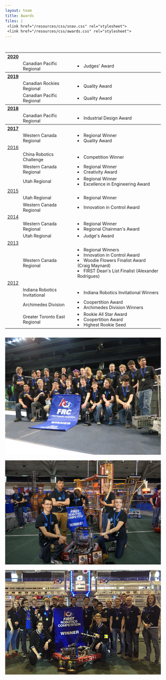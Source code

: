 ```yaml
---
layout: team
title: Awards
files: |
 <link href="/resources/css/snav.css" rel="stylesheet">
 <link href="/resources/css/awards.css" rel="stylesheet">
---
```

<div class="container">
	<div class="row">
		<div class="col-md-6" style="padding-top: 15px">
			<table class="tg">
				<tr>
					<th class="tg-k20k">
						<a href="https://www.thebluealliance.com/team/4334/2020">2020</a>
					</th>
					<th class="tg-fefd"></th>
					<th class="tg-fefd"></th>
				</tr>
				<tr>
					<td class="tg-fefd"></td>
					<td class="tg-ee5k">Canadian Pacific Regional</td>
					<td class="tg-fefd">
						<li>Judges' Award</li>
					</td>
				</tr>
				<tr>
					<th class="tg-k20k">
						<a href="https://www.thebluealliance.com/team/4334/2019">2019</a>
					</th>
					<th class="tg-fefd"></th>
					<th class="tg-fefd"></th>
				</tr>
				<tr>
					<td class="tg-fefd"></td>
					<td class="tg-ee5k">Canadian Rockies Regional</td>
					<td class="tg-fefd">
						<li>Quality Award</li>
					</td>
				</tr>
				<tr>
					<td class="tg-fefd"></td>
					<td class="tg-ee5k">Canadian Pacific Regional</td>
					<td class="tg-fefd">
						<li>Quality Award</li>
					</td>
				</tr>
				<tr>
					<th class="tg-k20k">
						<a href="https://www.thebluealliance.com/team/4334/2018">2018</a>
					</th>
					<th class="tg-fefd"></th>
					<th class="tg-fefd"></th>
				</tr>
				<tr>
					<td class="tg-fefd"></td>
					<td class="tg-ee5k">Canadian Pacific Regional</td>
					<td class="tg-fefd">
						<li>Industrial Design Award</li>
					</td>
				</tr>
				<tr>
					<th class="tg-k20k">
						<a href="https://www.thebluealliance.com/team/4334/2017">2017</a>
					</th>
					<th class="tg-fefd"></th>
					<th class="tg-fefd"></th>
				</tr>
				<tr>
					<td class="tg-fefd"></td>
					<td class="tg-ee5k">Western Canada Regional</td>
					<td class="tg-fefd">
						<li>Regional Winner</li>
						<li>Quality Award</li>
					</td>
				</tr>
				<tr>
					<td class="tg-k20k">
						<a href="https://www.thebluealliance.com/team/4334/2016">2016</a>
					</td>
					<td class="tg-fefd"></td>
					<td class="tg-fefd"></td>
				</tr>
				<tr>
					<td class="tg-fefd"></td>
					<td class="tg-ee5k">China Robotics Challenge</td>
					<td class="tg-fefd">
						<li>Competition Winner</li>
					</td>
				</tr>
				<tr>
					<td class="tg-fefd"></td>
					<td class="tg-ee5k">Western Canada Regional</td>
					<td class="tg-fefd">
						<li>Regional Winner</li>
						<li>Creativity Award</li>
					</td>
				</tr>
				<tr>
					<td class="tg-fefd"></td>
					<td class="tg-ee5k">Utah Regional</td>
					<td class="tg-fefd">
						<li>Regional Winner</li>
						<li>Excellence in Engineering Award
						</li>
					</td>
				</tr>
				<tr>
					<td class="tg-k20k">
						<a href="https://www.thebluealliance.com/team/4334/2015">2015</a>
					</td>
					<td class="tg-fefd"></td>
					<td class="tg-fefd"></td>
				</tr>
				<tr>
					<td class="tg-fefd"></td>
					<td class="tg-ee5k">Utah Regional</td>
					<td class="tg-fefd">
						<li>Regional Winner</li>
					</td>
				</tr>
				<tr>
					<td class="tg-fefd"></td>
					<td class="tg-ee5k">Western Canada Regional</td>
					<td class="tg-fefd">
						<li>Innovation in Control Award</li>
					</td>
				</tr>
				<tr>
					<td class="tg-k20k">
						<a href="https://www.thebluealliance.com/team/4334/2014">2014</a>
					</td>
					<td class="tg-fefd"></td>
					<td class="tg-fefd"></td>
				</tr>
				<tr>
					<td class="tg-fefd"></td>
					<td class="tg-ee5k">Western Canada Regional</td>
					<td class="tg-fefd">
						<li>Regional Winner</li>
						<li>Regional Chairman's Award
						</li>
					</td>
				</tr>
				<tr>
					<td class="tg-fefd"></td>
					<td class="tg-ee5k">Utah Regional</td>
					<td class="tg-fefd">
						<li>Judge's Award</li>
					</td>
				</tr>
				<tr>
					<td class="tg-k20k">
						<a href="https://www.thebluealliance.com/team/4334/2013">2013</a>
					</td>
					<td class="tg-fefd"></td>
					<td class="tg-fefd"></td>
				</tr>
				<tr>
					<td class="tg-fefd"></td>
					<td class="tg-ee5k">Western Canada Regional</td>
					<td class="tg-fefd">
						<li>Regional Winners</li>
						<li>Innovation in Control Award
						</li>
						<li>Woodie Flowers Finalist Award (Craig Maynard)</li>
						<li>FIRST Dean's List Finalist (Alexander Rodrigues)</li>
					</td>
				</tr>
				<tr>
					<td class="tg-k20k">
						<a href="https://www.thebluealliance.com/team/4334/2012">2012</a>
					</td>
					<td class="tg-fefd"></td>
					<td class="tg-fefd"></td>
				</tr>
				<tr>
					<td class="tg-fefd"></td>
					<td class="tg-ee5k">Indiana Robotics Invitational</td>
					<td class="tg-fefd">
						<li>Indiana Robotics Invitational Winners</li>
					</td>
				</tr>
				<tr>
					<td class="tg-fefd"></td>
					<td class="tg-ee5k">Archimedes Division</td>
					<td class="tg-fefd">
						<li>Coopertition Award</li>
						<li>Archimedes Division Winners
						</li>
					</td>
				</tr>
				<tr>
					<td class="tg-fefd"></td>
					<td class="tg-ee5k">Greater Toronto East Regional</td>
					<td class="tg-fefd">
						<li>Rookie All Star Award</li>
						<li>Coopertition Award
						</li>
						<li>Highest Rookie Seed</li>
					</td>
				</tr>
			</table>
		</div>
		<div class="col-md-6" style="padding-top: 15px">
			<img class="img-fluid" src="/resources/img/awards1.jpg" alt="Image Not Found!">
			<img class="img-fluid" style="padding-top:15px" src="/resources/img/awards2.jpg" alt="Image Not Found!">
			<img class="img-fluid" style="padding-top:15px; padding-bottom:15px" src="/resources/img/team2016.jpg" alt="Image Not Found!">
		</div>
	</div>
</div>